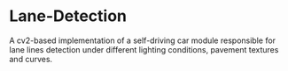 # Lane-Detection
A cv2-based  implementation of a self-driving car module responsible for lane lines detection under different lighting conditions, pavement textures and curves.
